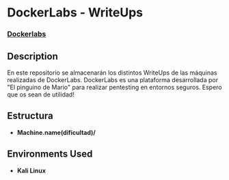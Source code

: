 <h1>DockerLabs - WriteUps</h1>

 ### [Dockerlabs](https://dockerlabs.es/#/)

<h2>Description</h2>
En este repositorio se almacenarán los distintos WriteUps de las máquinas realizadas de DockerLabs.
DockerLabs es una plataforma desarrollada por "El pinguino de Mario" para realizar pentesting en entornos seguros.
Espero que os sean de utilidad!

<br />


<h2>Estructura</h2>

- <b>Machine.name(dificultad)/</b> 

<h2>Environments Used </h2>

- <b>Kali Linux</b> 
